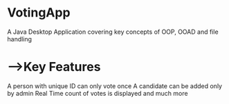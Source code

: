# VotingApp
 A Java Desktop Application covering key concepts of OOP, OOAD and file handling
# -->Key Features
 A person with unique ID can only vote once
 A candidate can be added only by admin
 Real Time count of votes is displayed
and much more
